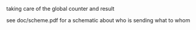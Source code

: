 taking care of the global counter and result 

see doc/scheme.pdf for a schematic about who is sending what to whom





